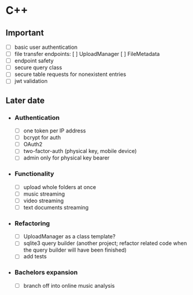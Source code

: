 # C++

## Important

- [ ] basic user authentication
- [ ] file transfer endpoints:
	[ ] UploadManager
	[ ] FileMetadata
- [ ] endpoint safety
- [ ] secure query class
- [ ] secure table requests for nonexistent entries
- [ ] jwt validation

## Later date
- ### Authentication
	- [ ] one token per IP address
	- [ ] bcrypt for auth
	- [ ] OAuth2
	- [ ] two-factor-auth (physical key, mobile device)
	- [ ] admin only for physical key bearer

- ### Functionality
	- [ ] upload whole folders at once
	- [ ] music streaming
	- [ ] video streaming
	- [ ] text documents streaming

- ### Refactoring
	- [ ] UploadManager as a class template?
	- [ ] sqlite3 query builder (another project; refactor related code when the query builder will have been finished)
	- [ ] add tests

- ### Bachelors expansion
	- [ ] branch off into online music analysis